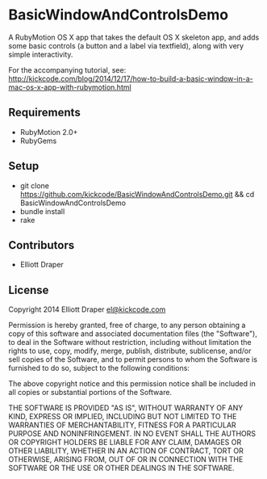 # BasicWindowAndControlsDemo

A RubyMotion OS X app that takes the default OS X skeleton app, and adds some basic controls (a button and a label via textfield), along with very simple interactivity.

For the accompanying tutorial, see: http://kickcode.com/blog/2014/12/17/how-to-build-a-basic-window-in-a-mac-os-x-app-with-rubymotion.html

## Requirements

* RubyMotion 2.0+
* RubyGems

## Setup

* git clone https://github.com/kickcode/BasicWindowAndControlsDemo.git && cd BasicWindowAndControlsDemo
* bundle install
* rake

## Contributors

* Elliott Draper

## License

Copyright 2014 Elliott Draper <el@kickcode.com>

Permission is hereby granted, free of charge, to any person obtaining
a copy of this software and associated documentation files (the
"Software"), to deal in the Software without restriction, including
without limitation the rights to use, copy, modify, merge, publish,
distribute, sublicense, and/or sell copies of the Software, and to
permit persons to whom the Software is furnished to do so, subject to
the following conditions:

The above copyright notice and this permission notice shall be
included in all copies or substantial portions of the Software.

THE SOFTWARE IS PROVIDED "AS IS", WITHOUT WARRANTY OF ANY KIND,
EXPRESS OR IMPLIED, INCLUDING BUT NOT LIMITED TO THE WARRANTIES OF
MERCHANTABILITY, FITNESS FOR A PARTICULAR PURPOSE AND
NONINFRINGEMENT. IN NO EVENT SHALL THE AUTHORS OR COPYRIGHT HOLDERS BE
LIABLE FOR ANY CLAIM, DAMAGES OR OTHER LIABILITY, WHETHER IN AN ACTION
OF CONTRACT, TORT OR OTHERWISE, ARISING FROM, OUT OF OR IN CONNECTION
WITH THE SOFTWARE OR THE USE OR OTHER DEALINGS IN THE SOFTWARE.
